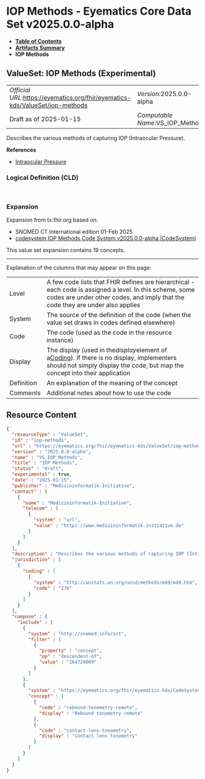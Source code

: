 # IOP Methods - Eyematics Core Data Set v2025.0.0-alpha

* [**Table of Contents**](toc.md)
* [**Artifacts Summary**](artifacts.md)
* **IOP Methods**

## ValueSet: IOP Methods (Experimental) 

| | |
| :--- | :--- |
| *Official URL*:https://eyematics.org/fhir/eyematics-kds/ValueSet/iop-methods | *Version*:2025.0.0-alpha |
| Draft as of 2025-01-15 | *Computable Name*:VS_IOP_Methods |

 
Describes the various methods of capturing IOP (Intraocular Pressure). 

 **References** 

* [Intraocular Pressure](StructureDefinition-IOP.md)

### Logical Definition (CLD)

 

### Expansion

Expansion from tx.fhir.org based on:

* SNOMED CT International edition 01-Feb 2025
* [codesystem IOP Methods Code System v2025.0.0-alpha (CodeSystem)](CodeSystem-iop-methods.md)

This value set expansion contains 19 concepts.

-------

 Explanation of the columns that may appear on this page: 

| | |
| :--- | :--- |
| Level | A few code lists that FHIR defines are hierarchical - each code is assigned a level. In this scheme, some codes are under other codes, and imply that the code they are under also applies |
| System | The source of the definition of the code (when the value set draws in codes defined elsewhere) |
| Code | The code (used as the code in the resource instance) |
| Display | The display (used in the*display*element of a[Coding](http://hl7.org/fhir/R4/datatypes.html#Coding)). If there is no display, implementers should not simply display the code, but map the concept into their application |
| Definition | An explanation of the meaning of the concept |
| Comments | Additional notes about how to use the code |



## Resource Content

```json
{
  "resourceType" : "ValueSet",
  "id" : "iop-methods",
  "url" : "https://eyematics.org/fhir/eyematics-kds/ValueSet/iop-methods",
  "version" : "2025.0.0-alpha",
  "name" : "VS_IOP_Methods",
  "title" : "IOP Methods",
  "status" : "draft",
  "experimental" : true,
  "date" : "2025-01-15",
  "publisher" : "Medizininformatik-Initiative",
  "contact" : [
    {
      "name" : "Medizininformatik-Initiative",
      "telecom" : [
        {
          "system" : "url",
          "value" : "https://www.medizininformatik-initiative.de"
        }
      ]
    }
  ],
  "description" : "Describes the various methods of capturing IOP (Intraocular Pressure).",
  "jurisdiction" : [
    {
      "coding" : [
        {
          "system" : "http://unstats.un.org/unsd/methods/m49/m49.htm",
          "code" : "276"
        }
      ]
    }
  ],
  "compose" : {
    "include" : [
      {
        "system" : "http://snomed.info/sct",
        "filter" : [
          {
            "property" : "concept",
            "op" : "descendent-of",
            "value" : "164729009"
          }
        ]
      },
      {
        "system" : "https://eyematics.org/fhir/eyematics-kds/CodeSystem/iop-methods",
        "concept" : [
          {
            "code" : "rebound-tonometry-remote",
            "display" : "Rebound tonometry remote"
          },
          {
            "code" : "contact-lens-tonometry",
            "display" : "Contact lens tonometry"
          }
        ]
      }
    ]
  }
}

```
